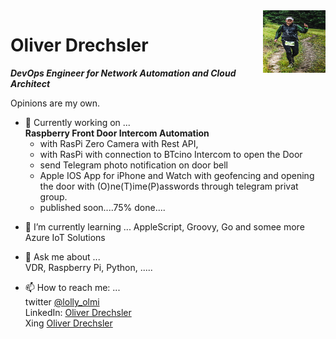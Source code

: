 <img align="right" width="100" height="100" src="https://github.com/OliverDrechsler/OliverDrechsler/blob/main/IMG/Oli_D.PNG">

# Oliver Drechsler 

***DevOps Engineer for Network Automation  and Cloud Architect***  

Opinions are my own.

*  🔭 Currently working on ...  
   **Raspberry Front Door Intercom Automation**  
   - with RasPi Zero Camera with Rest API,  
   - with RasPi with connection to BTcino Intercom to open the Door  
   - send Telegram photo notification on door bell  
   - Apple IOS App for iPhone and Watch with geofencing and opening the door with (O)ne(T)ime(P)asswords through telegram privat group.
   - published soon....75% done....
  
- 🌱 I’m currently learning ...
    AppleScript, Groovy, Go and somee more Azure IoT Solutions

- 💬 Ask me about ...  
   VDR, Raspberry Pi, Python, .....  

- 📫 How to reach me: ...  
twitter [@lolly_olmi](https://twitter.com/lolly_olmi)  
LinkedIn: [Oliver Drechsler](https://www.linkedin.com/in/oliver-drechsler-63628b10a/)  
Xing [Oliver Drechsler](https://www.xing.com/profile/Oliver_Drechsler5)  

